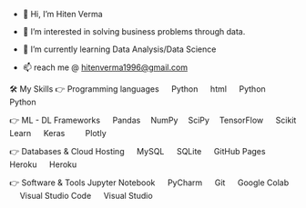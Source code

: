 - 👋 Hi, I’m Hiten Verma
- 👀 I’m interested in solving business problems through data.
- 🌱 I’m currently learning Data Analysis/Data Science

- 📫 reach me @ hitenverma1996@gmail.com

<!---
hitenverma1/hitenverma1 is a ✨ special ✨ repository because its `README.md` (this file) appears on your GitHub profile.
You can click the Preview link to take a look at your changes.
--->


🛠️ My Skills
👉 Programming languages
  Python   html   Python   Python

👉 ML - DL Frameworks
  Pandas  NumPy  SciPy  TensorFlow   Scikit Learn   Keras    Plotly

👉 Databases & Cloud Hosting
  MySQL   SQLite   GitHub Pages   Heroku   Heroku

👉 Software & Tools
Jupyter Notebook   PyCharm   Git   Google Colab   Visual Studio Code   Visual Studio
